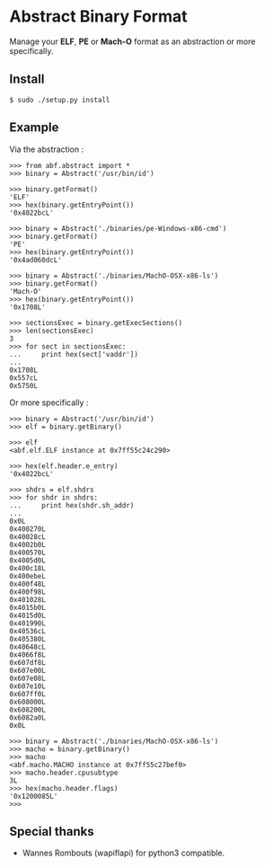 Abstract Binary Format 
=======================

Manage your **ELF**, **PE** or **Mach-O** format as an abstraction or more specifically.

Install
-------

    $ sudo ./setup.py install

Example
-------

Via the abstraction :

    >>> from abf.abstract import *                                                                                                                                            
    >>> binary = Abstract('/usr/bin/id')                                                                                                                                      

    >>> binary.getFormat()
    'ELF'
    >>> hex(binary.getEntryPoint())
    '0x4022bcL'

    >>> binary = Abstract('./binaries/pe-Windows-x86-cmd')                                                                                                                    
    >>> binary.getFormat()
    'PE'
    >>> hex(binary.getEntryPoint())
    '0x4ad060dcL'

    >>> binary = Abstract('./binaries/MachO-OSX-x86-ls')                                                                                                                      
    >>> binary.getFormat()
    'Mach-O'
    >>> hex(binary.getEntryPoint())
    '0x1708L'

    >>> sectionsExec = binary.getExecSections()
    >>> len(sectionsExec)
    3
    >>> for sect in sectionsExec:                                                                                                                                             
    ...     print hex(sect['vaddr'])                                                                                                                                          
    ... 
    0x1708L
    0x557cL
    0x5750L

Or more specifically :

    >>> binary = Abstract('/usr/bin/id')                                                                                                                                      
    >>> elf = binary.getBinary()

    >>> elf
    <abf.elf.ELF instance at 0x7ff55c24c290>

    >>> hex(elf.header.e_entry)
    '0x4022bcL'
    
    >>> shdrs = elf.shdrs
    >>> for shdr in shdrs:                                                                                                                                                    
    ...     print hex(shdr.sh_addr)
    ... 
    0x0L
    0x400270L
    0x40028cL
    0x4002b0L
    0x400570L
    0x4005d0L
    0x400c18L
    0x400ebeL
    0x400f48L
    0x400f98L
    0x401028L
    0x4015b0L
    0x4015d0L
    0x401990L
    0x40536cL
    0x405380L
    0x40648cL
    0x4066f8L
    0x607df8L
    0x607e00L
    0x607e08L
    0x607e10L
    0x607ff0L
    0x608000L
    0x608200L
    0x6082a0L
    0x0L

    >>> binary = Abstract('./binaries/MachO-OSX-x86-ls')                                                                                                                      
    >>> macho = binary.getBinary()
    >>> macho
    <abf.macho.MACHO instance at 0x7ff55c27bef0>
    >>> macho.header.cpusubtype                                                                                                                                               
    3L
    >>> hex(macho.header.flags)                                                                                                                                               
    '0x1200085L'
    >>> 

Special thanks
--------------

- Wannes Rombouts (wapiflapi) for python3 compatible.

